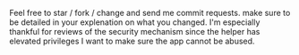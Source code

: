 Feel free to star / fork / change and send me commit requests. make sure to be detailed in your explenation on what you changed. 
I'm especially thankful for reviews of the security mechanism since the helper has elevated privileges I want to make sure the app cannot be abused. 
